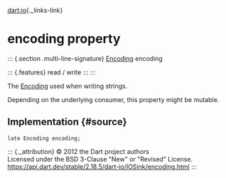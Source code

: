 [dart:io](../../dart-io/dart-io-library){._links-link}

encoding property
=================

::: {.section .multi-line-signature}
[Encoding](../../dart-convert/encoding-class) encoding

::: {.features}
read / write
:::
:::

The [Encoding](../../dart-convert/encoding-class) used when writing
strings.

Depending on the underlying consumer, this property might be mutable.

Implementation {#source}
--------------

``` {.language-dart data-language="dart"}
late Encoding encoding;
```

::: {._attribution}
© 2012 the Dart project authors\
Licensed under the BSD 3-Clause \"New\" or \"Revised\" License.\
<https://api.dart.dev/stable/2.18.5/dart-io/IOSink/encoding.html>
:::
